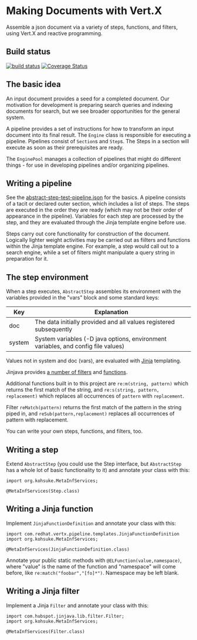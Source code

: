 # Making Documents with Vert.X

Assemble a json document via a variety of steps, functions, and filters,
using Vert.X and reactive programming.

## Build status
[![build status](https://travis-ci.org/ke4roh/vertx-engine.svg?branch=master)](https://travis-ci.org/ke4roh/vertx-engine/branches)
[![Coverage Status](https://coveralls.io/repos/github/ke4roh/vertx-engine/badge.svg)](https://coveralls.io/github/ke4roh/vertx-engine)

## The basic idea
An input document provides a seed for a completed document.  Our motivation for 
development is preparing search queries and indexing documents for search, but we
see broader opportunities for the general system.

A pipeline provides a set of instructions for how to transform an input document
into its final result.  The `Engine` class is responsible for executing a pipeline.
Pipelines consist of `Section`s and `Step`s.  The Steps in a section will execute 
as soon as their prerequisites are ready.

The `EnginePool` manages a collection of pipelines that might do different things - 
for use in developing pipelines and/or organizing pipelines.

## Writing a pipeline
See the [abstract-step-test-pipeline.json](src/test/resources/abstract-step-test-pipeline.json)
for the basics.  A pipeline consists of a tacit or declared outer section, which includes a 
list of steps. The steps are executed in the order they are ready (which may not be their
order of appearance in the pipeline).  Variables for each step are processed by the
step, and they are evaluated through the Jinja template engine before use.

Steps carry out core functionality for construction of the document.  Logically lighter weight 
activities may be carried out as fiilters and functions within the Jinja template engine.  For example,
a step would call out to a search engine, while a set of filters might manipulate a query string 
in preparation for it.   

## The step environment
When a step executes, `AbstractStep` assembles its environment with the variables provided in the "vars" block and
some standard keys:

| Key     | Explanation |
| ---     | ---         |
| doc     | The data initially provided and all values registered subsequently |
| system  |System variables (-D java options, environment variables, and config file values) |

Values not in system and doc (vars), are evaluated with [Jinja](https://github.com/HubSpot/jinjava/) 
templating. 

Jinjava provides [a number of filters](https://static.javadoc.io/com.hubspot.jinjava/jinjava/2.5.2/com/hubspot/jinjava/lib/filter/package-frame.html) 
and [functions](https://static.javadoc.io/com.hubspot.jinjava/jinjava/2.5.2/com/hubspot/jinjava/lib/fn/Functions.html).

Additional functions built in to this project are `re:m(string, pattern)` which returns the first match of the string, 
and `re:s(string, pattern, replacement)` which replaces all occurrences of `pattern` with `replacement`.

Filter `reMatch(pattern)` returns the first match of the pattern in the string
piped in, and `reSub(pattern,replacement)` replaces all occurrences of pattern with replacement.
  
You can write your own steps, functions, and filters, too.   

## Writing a step

Extend `AbstractStep` (you could use the Step interface, but `AbstractStep` has a whole lot of basic functionality to it)
and annotate your class with this:
```
import org.kohsuke.MetaInfServices;

@MetaInfServices(Step.class)
````

## Writing a Jinja function

Implement `JinjaFunctionDefinition` and annotate your class with this:
```
import com.redhat.vertx.pipeline.templates.JinjaFunctionDefinition
import org.kohsuke.MetaInfServices;

@MetaInfServices(JinjaFunctionDefinition.class)
````

Annotate your public static methods with `@ELFunction(value,namespace)`, where "value" 
is the name of the function and "namespace" will come before, like
 `re:match("foobar","[fo]*")`.  Namespace may be left blank.

## Writing a Jinja filter
Implement a Jinja `Filter` and annotate your class with this:
```
import com.hubspot.jinjava.lib.filter.Filter;
import org.kohsuke.MetaInfServices;

@MetaInfServices(Filter.class)
````
